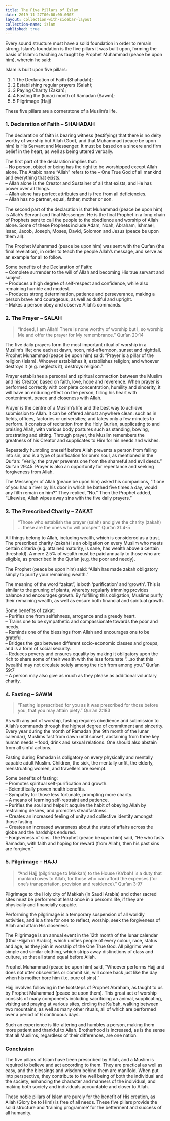 ```yaml
---
title: The Five Pillars of Islam
date: 2019-11-27T00:00:00.000Z
layout: collection-with-sidebar-layout
collection-name: islam
published: true
---
```


Every sound structure must have a solid foundation in order to remain strong. Islam’s foundation is the five pillars it was built upon, forming the basis of Islamic teaching as taught by Prophet Muhammad (peace be upon him), wherein he said:

Islam is built upon five pillars:

1. 1 The Declaration of Faith (Shahadah);  
2. 2 Establishing regular prayers (Salah);  
3. 3 Paying Charity (Zakah);  
4. 4 Fasting the (lunar) month of Ramadan (Sawm);  
5. 5 Pilgrimage (Hajj)

These five pillars are a cornerstone of a Muslim’s life.

### 1. Declaration of Faith – SHAHADAH
The declaration of faith is bearing witness (testifying) that there is no deity worthy of worship but Allah (God), and that Muhammad (peace be upon him) is His Servant and Messenger. It must be based on a sincere and firm belief in the heart, as well as being uttered verbally.

The first part of the declaration implies that:  
– No person, object or being has the right to be worshipped except Allah alone. The Arabic name “Allah” refers to the – One True God of all mankind and everything that exists.  
– Allah alone is the Creator and Sustainer of all that exists, and He has power over all things.  
– Allah alone has perfect attributes and is free from all deficiencies.  
– Allah has no partner, equal, father, mother or son.

The second part of the declaration is that Muhammad (peace be upon him) is Allah’s Servant and final Messenger. He is the final Prophet in a long chain of Prophets sent to call the people to the obedience and worship of Allah alone. Some of these Prophets include Adam, Noah, Abraham, Ishmael, Isaac, Jacob, Joseph, Moses, David, Solomon and Jesus (peace be upon them all).

The Prophet Muhammad (peace be upon him) was sent with the Qur’an (the final revelation), in order to teach the people Allah’s message, and serve as an example for all to follow.

Some benefits of the Declaration of Faith:  
– Complete surrender to the will of Allah and becoming His true servant and subject.  
– Produces a high degree of self-respect and confidence, while also remaining humble and modest.  
– Produces strong determination, patience and perseverance, making a person brave and courageous, as well as dutiful and upright.  
– Makes a person obey and observe Allah’s commands.

### 2. The Prayer – SALAH
>“Indeed, I am Allah! There is none worthy of worship but I, so worship Me and offer the prayer for My remembrance.” Qur’an 20:14

The five daily prayers form the most important ritual of worship in a Muslim’s life; one each at dawn, noon, mid-afternoon, sunset and nightfall. Prophet Muhammad (peace be upon him) said: “Prayer is a pillar of the religion (Islam). Whoever establishes it, establishes religion; and whoever destroys it (e.g. neglects it), destroys religion.”

Prayer establishes a personal and spiritual connection between the Muslim and his Creator, based on faith, love, hope and reverence. When prayer is performed correctly with complete concentration, humility and sincerity, it will have an enduring effect on the person, filling his heart with contentment, peace and closeness with Allah.

Prayer is the centre of a Muslim’s life and the best way to achieve submission to Allah. It can be offered almost anywhere clean: such as in fields, offices, factories or universities; and takes only a few minutes to perform. It consists of recitation from the Holy Qur’an, supplicating to and praising Allah, with various body postures such as standing, bowing, prostrating and sitting. Through prayer, the Muslim remembers the greatness of his Creator and supplicates to Him for his needs and wishes.

Repeatedly humbling oneself before Allah prevents a person from falling into sin, and is a type of purification for one’s soul, as mentioned in the Qur’an: “Verily, the prayer prevents one from the shameful and evil deeds.” Qur’an 29:45. Prayer is also an opportunity for repentance and seeking forgiveness from Allah.

The Messenger of Allah (peace be upon him) asked his companions, “If one of you had a river by his door in which he bathed five times a day, would any filth remain on him?” They replied, “No.” Then the Prophet added, “Likewise, Allah wipes away sins with the five daily prayers.”

### 3. The Prescribed Charity – ZAKAT
>“Those who establish the prayer (salah) and give the charity (zakah) … these are the ones who will prosper.” Qur’an 31:4-5

All things belong to Allah, including wealth, which is considered as a trust. The prescribed charity (zakah) is an obligation on every Muslim who meets certain criteria (e.g. attained maturity, is sane, has wealth above a certain threshold). A mere 2.5% of wealth must be paid annually to those who are eligible, as prescribed in the Qur’an (e.g. the poor and needy).

The Prophet (peace be upon him) said: “Allah has made zakah obligatory simply to purify your remaining wealth.”

The meaning of the word “zakat”, is both ‘purification’ and ‘growth’. This is similar to the pruning of plants, whereby regularly trimming provides balance and encourages growth. By fulfilling this obligation, Muslims purify their remaining wealth, as well as ensure both financial and spiritual growth.

Some benefits of zakat:  
– Purifies one from selfishness, arrogance and a greedy heart.  
– Trains one to be sympathetic and compassionate towards the poor and needy.  
– Reminds one of the blessings from Allah and encourages one to be grateful.  
– Bridges the gap between different socio-economic classes and groups, and is a form of social security.  
– Reduces poverty and ensures equality by making it obligatory upon the rich to share some of their wealth with the less fortunate “…so that this (wealth) may not circulate solely among the rich from among you.” Qur’an 59:7  
– A person may also give as much as they please as additional voluntary charity.

### 4. Fasting – SAWM
>”Fasting is prescribed for you as it was prescribed for those before you, that you may attain piety.” Qur’an 2:183

As with any act of worship, fasting requires obedience and submission to Allah’s commands through the highest degree of commitment and sincerity. Every year during the month of Ramadan (the 9th month of the lunar calendar), Muslims fast from dawn until sunset, abstaining from three key human needs – food, drink and sexual relations. One should also abstain from all sinful actions.

Fasting during Ramadan is obligatory on every physically and mentally capable adult Muslim. Children, the sick, the mentally unfit, the elderly, menstruating women, and travellers are exempt.

Some benefits of fasting:  
– Promotes spiritual self-purification and growth.  
– Scientifically proven health benefits.  
– Sympathy for those less fortunate, prompting more charity.  
– A means of learning self-restraint and patience.  
– Purifies the soul and helps it acquire the habit of obeying Allah by restraining desires, and promotes steadfastness.  
– Creates an increased feeling of unity and collective identity amongst those fasting.  
– Creates an increased awareness about the state of affairs across the globe and the hardships endured.  
– Forgiveness of sins. The Prophet (peace be upon him) said, “He who fasts Ramadan, with faith and hoping for reward (from Allah), then his past sins are forgiven.”

### 5. Pilgrimage – HAJJ
>“And Hajj (pilgrimage to Makkah) to the House (Ka‘bah) is a duty that mankind owes to Allah, for those who can afford the expenses (for one’s transportation, provision and residence).” Qur’an 3:97  

Pilgrimage to the Holy city of Makkah (in Saudi Arabia) and other sacred sites must be performed at least once in a person’s life, if they are physically and financially capable.

Performing the pilgrimage is a temporary suspension of all worldly activities, and is a time for one to reflect, worship, seek the forgiveness of Allah and attain His closeness.

The Pilgrimage is an annual event in the 12th month of the lunar calendar (Dhul-Hijjah in Arabic), which unifies people of every colour, race, status and age, as they join in worship of the One True God. All pilgrims wear simple and similar clothing, which strips away distinctions of class and culture, so that all stand equal before Allah.

Prophet Muhammad (peace be upon him) said, “Whoever performs Hajj and does not utter obscenities or commit sin, will come back just like the day when his mother bore him (i.e. pure of sins).”

Hajj involves following in the footsteps of Prophet Abraham, as taught to us by Prophet Muhammad (peace be upon them). This great act of worship consists of many components including sacrificing an animal, supplicating, visiting and praying at various sites, circling the Ka’bah, walking between two mountains, as well as many other rituals, all of which are performed over a period of 6 continuous days.

Such an experience is life-altering and humbles a person, making them more patient and thankful to Allah. Brotherhood is increased, as is the sense that all Muslims, regardless of their differences, are one nation.

### Conclusion
The five pillars of Islam have been prescribed by Allah, and a Muslim is required to believe and act according to them. They are practical as well as easy, and the blessings and wisdom behind them are manifold. When put into perspective, they contribute to the well being of both the individual and the society, enhancing the character and manners of the individual, and making both society and individuals accountable and closer to Allah.

These noble pillars of Islam are purely for the benefit of His creation, as Allah (Glory be to Him!) is free of all needs. These five pillars provide the solid structure and ‘training programme’ for the betterment and success of all humanity.
